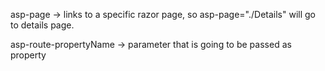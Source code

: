 
asp-page -> links to a specific razor page, so asp-page="./Details"  will go to details page. 

asp-route-propertyName -> parameter that is going to be passed as property
